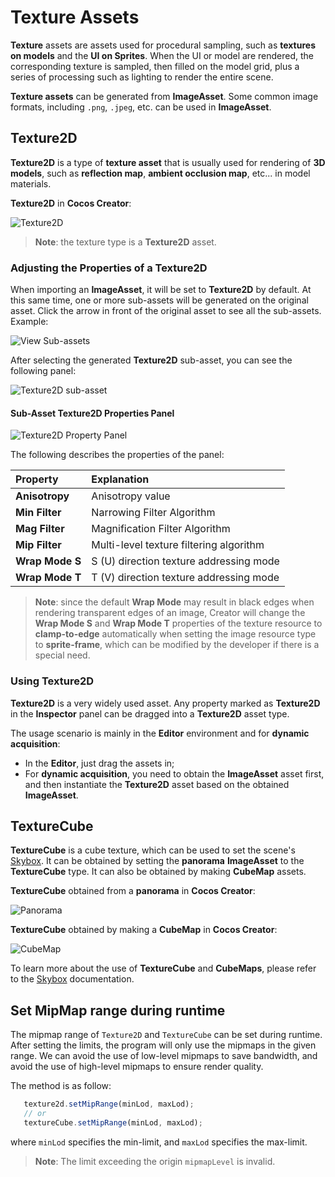 # Texture Assets

__Texture__ assets are assets used for procedural sampling, such as __textures on models__ and the __UI on Sprites__. When the UI or model are rendered, the corresponding texture is sampled, then filled on the model grid, plus a series of processing such as lighting to render the entire scene.

__Texture assets__ can be generated from __ImageAsset__. Some common image formats, including `.png`, `.jpeg`, etc. can be used in __ImageAsset__.

## Texture2D

__Texture2D__ is a type of __texture asset__ that is usually used for rendering of __3D models__, such as __reflection map__, __ambient occlusion map__, etc... in model materials.

__Texture2D__ in __Cocos Creator__:

![Texture2D](texture/Texture2D.jpg)

> __Note__: the texture type is a __Texture2D__ asset.

### Adjusting the Properties of a Texture2D

When importing an __ImageAsset__, it will be set to __Texture2D__ by default. At this same time, one or more sub-assets will be generated on the original asset. Click the arrow in front of the original asset to see all the sub-assets. Example:

![View Sub-assets](texture/SubAssets.gif)

After selecting the generated __Texture2D__ sub-asset, you can see the following panel:

![Texture2D sub-asset](texture/Texture2DPanel.jpg)

#### Sub-Asset Texture2D Properties Panel

![Texture2D Property Panel](texture/Texture2DDetail.jpg)

The following describes the properties of the panel:

| Property        | Explanation                             |
| :-------------- | :-------------------------------------- |
| __Anisotropy__  | Anisotropy value                        |
| __Min Filter__  | Narrowing Filter Algorithm              |
| __Mag Filter__  | Magnification Filter Algorithm          |
| __Mip Filter__  | Multi-level texture filtering algorithm |
| __Wrap Mode S__ | S (U) direction texture addressing mode |
| __Wrap Mode T__ | T (V) direction texture addressing mode |

> __Note__: since the default **Wrap Mode** may result in black edges when rendering transparent edges of an image, Creator will change the __Wrap Mode S__ and __Wrap Mode T__ properties of the texture resource to __clamp-to-edge__ automatically when setting the image resource type to __sprite-frame__, which can be modified by the developer if there is a special need.

### Using Texture2D

__Texture2D__ is a very widely used asset. Any property marked as __Texture2D__ in the __Inspector__ panel can be dragged into a __Texture2D__ asset type.

The usage scenario is mainly in the __Editor__ environment and for __dynamic acquisition__:

- In the __Editor__, just drag the assets in;
- For __dynamic acquisition__, you need to obtain the __ImageAsset__ asset first, and then instantiate the __Texture2D__ asset based on the obtained __ImageAsset__.

## TextureCube

__TextureCube__ is a cube texture, which can be used to set the scene's [Skybox](../concepts/scene/skybox.md). It can be obtained by setting the __panorama__ __ImageAsset__ to the __TextureCube__ type. It can also be obtained by making __CubeMap__ assets.

__TextureCube__ obtained from a __panorama__ in __Cocos Creator__:

![Panorama](texture/Panorama.jpg)

__TextureCube__ obtained by making a __CubeMap__ in __Cocos Creator__:

![CubeMap](../concepts/scene/skybox/Cubemap_Inspector.png)

To learn more about the use of __TextureCube__ and __CubeMaps__, please refer to the [Skybox](../concepts/scene/skybox.md) documentation.


## Set MipMap range during runtime
The mipmap range of `Texture2D` and `TextureCube` can be set during runtime. After setting the limits, the program will only use the mipmaps in the given range. We can avoid the use of low-level mipmaps to save bandwidth, and avoid the use of high-level mipmaps to ensure render quality.

The method is as follow:

```Javascript
   texture2d.setMipRange(minLod, maxLod);
   // or
   textureCube.setMipRange(minLod, maxLod);
```
where `minLod` specifies the min-limit, and `maxLod` specifies the max-limit.
> **Note**: The limit exceeding the origin `mipmapLevel` is invalid.
